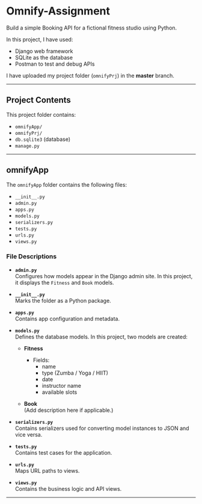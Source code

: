 # Omnify-Assignment

Build a simple Booking API for a fictional fitness studio using Python.  

In this project, I have used:

- Django web framework
- SQLite as the database
- Postman to test and debug APIs

I have uploaded my project folder (`omnifyPrj`) in the **master** branch.

---

## Project Contents

This project folder contains:

- `omnifyApp/`
- `omnifyPrj/`
- `db.sqlite3` (database)
- `manage.py`

---

## omnifyApp

The `omnifyApp` folder contains the following files:

- `__init__.py`
- `admin.py`
- `apps.py`
- `models.py`
- `serializers.py`
- `tests.py`
- `urls.py`
- `views.py`

### File Descriptions

- **`admin.py`**  
  Configures how models appear in the Django admin site. In this project, it displays the `Fitness` and `Book` models.

- **`__init__.py`**  
  Marks the folder as a Python package.

- **`apps.py`**  
  Contains app configuration and metadata.

- **`models.py`**  
  Defines the database models. In this project, two models are created:
  - **Fitness**  
    - Fields:
      - name
      - type (Zumba / Yoga / HIIT)
      - date
      - instructor name
      - available slots

  - **Book**  
    (Add description here if applicable.)

- **`serializers.py`**  
  Contains serializers used for converting model instances to JSON and vice versa.

- **`tests.py`**  
  Contains test cases for the application.

- **`urls.py`**  
  Maps URL paths to views.

- **`views.py`**  
  Contains the business logic and API views.

---




